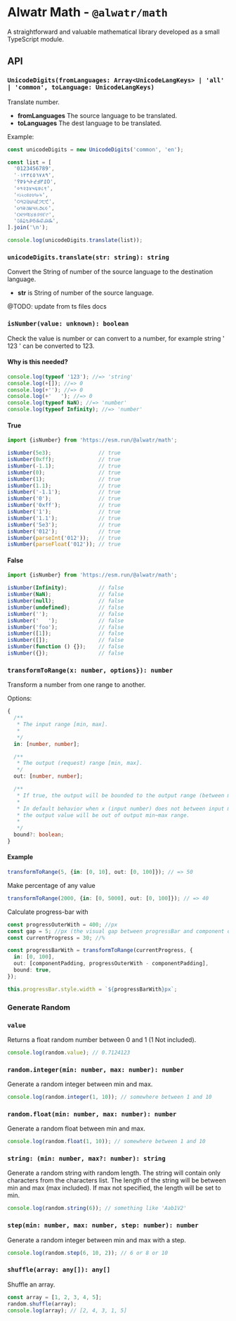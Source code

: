 # Alwatr Math - `@alwatr/math`

A straightforward and valuable mathematical library developed as a small TypeScript module.

## API

### `UnicodeDigits(fromLanguages: Array<UnicodeLangKeys> | 'all' | 'common', toLanguage: UnicodeLangKeys)`

Translate number.

- **fromLanguages** The source language to be translated.
- **toLanguages** The dest language to be translated.

Example:

```ts
const unicodeDigits = new UnicodeDigits('common', 'en');

const list = [
  '0123456789',
  '٠١٢٣٤٥٦٧٨٩',
  '߀߁߂߃߄߅߆߇߈߉',
  '०१२३४५६७८९',
  '০১২৩৪৫৬৭৮৯',
  '੦੧੨੩੪੫੬੭੮੯',
  '૦૧૨૩૪૫૬૭૮૯',
  '୦୧୨୩୪୫୬୭୮୯',
  '௦௧௨௩௪௫௬௭௮௯',
].join('\n');

console.log(unicodeDigits.translate(list));
```

### `unicodeDigits.translate(str: string): string`

Convert the String of number of the source language to the destination language.

- **str** is String of number of the source language.

@TODO: update from ts files docs

### `isNumber(value: unknown): boolean`

Check the value is number or can convert to a number, for example string ' 123 ' can be converted to 123.

#### Why is this needed?

```ts
console.log(typeof '123'); //=> 'string'
console.log(+[]); //=> 0
console.log(+''); //=> 0
console.log(+'   '); //=> 0
console.log(typeof NaN); //=> 'number'
console.log(typeof Infinity); //=> 'number'
```

#### True

<!-- prettier-ignore -->
```ts
import {isNumber} from 'https://esm.run/@alwatr/math';

isNumber(5e3);               // true
isNumber(0xff);              // true
isNumber(-1.1);              // true
isNumber(0);                 // true
isNumber(1);                 // true
isNumber(1.1);               // true
isNumber('-1.1');            // true
isNumber('0');               // true
isNumber('0xff');            // true
isNumber('1');               // true
isNumber('1.1');             // true
isNumber('5e3');             // true
isNumber('012');             // true
isNumber(parseInt('012'));   // true
isNumber(parseFloat('012')); // true
```

#### False

<!-- prettier-ignore -->
```ts
import {isNumber} from 'https://esm.run/@alwatr/math';

isNumber(Infinity);          // false
isNumber(NaN);               // false
isNumber(null);              // false
isNumber(undefined);         // false
isNumber('');                // false
isNumber('   ');             // false
isNumber('foo');             // false
isNumber([1]);               // false
isNumber([]);                // false
isNumber(function () {});    // false
isNumber({});                // false
```

### `transformToRange(x: number, options}): number`

Transform a number from one range to another.

Options:

```ts
{
  /**
   * The input range [min, max].
   *
   */
  in: [number, number];

  /**
   * The output (request) range [min, max].
   */
  out: [number, number];

  /**
   * If true, the output will be bounded to the output range (between min and max).
   *
   * In default behavior when x (input number) does not between input min~max range,
   * the output value will be out of output min~max range.
   *
   */
  bound?: boolean;
}
```

#### Example

```ts
transformToRange(5, {in: [0, 10], out: [0, 100]}); // => 50
```

Make percentage of any value

```ts
transformToRange(2000, {in: [0, 5000], out: [0, 100]}); // => 40
```

Calculate progress-bar with

```ts
const progressOuterWith = 400; //px
const gap = 5; //px (the visual gap between progressBar and component outer).
const currentProgress = 30; //%

const progressBarWith = transformToRange(currentProgress, {
  in: [0, 100],
  out: [componentPadding, progressOuterWith - componentPadding],
  bound: true,
});

this.progressBar.style.width = `${progressBarWith}px`;
```

### Generate Random

### `value`

Returns a float random number between 0 and 1 (1 Not included).

```ts
console.log(random.value); // 0.7124123
```

### `random.integer(min: number, max: number): number`

Generate a random integer between min and max.

```ts
console.log(random.integer(1, 10)); // somewhere between 1 and 10
```

### `random.float(min: number, max: number): number`

Generate a random float between min and max.

```ts
console.log(random.float(1, 10)); // somewhere between 1 and 10
```

### `string: (min: number, max?: number): string`

Generate a random string with random length.
The string will contain only characters from the characters list.
The length of the string will be between min and max (max included).
If max not specified, the length will be set to min.

```ts
console.log(random.string(6)); // something like 'Aab1V2'
```

### `step(min: number, max: number, step: number): number`

Generate a random integer between min and max with a step.

```ts
console.log(random.step(6, 10, 2)); // 6 or 8 or 10
```

### `shuffle(array: any[]): any[]`

Shuffle an array.

```ts
const array = [1, 2, 3, 4, 5];
random.shuffle(array);
console.log(array); // [2, 4, 3, 1, 5]
```
